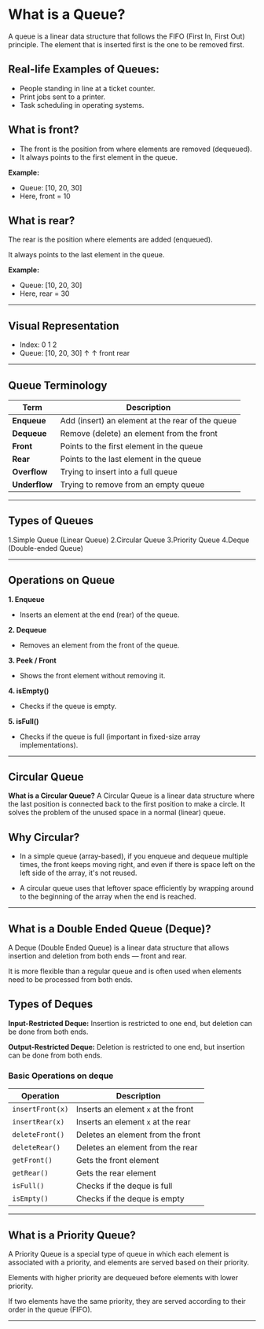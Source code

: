 # **What is a Queue?**
A queue is a linear data structure that follows the FIFO (First In, First Out) principle. The element that is inserted first is the one to be removed first.

## Real-life Examples of Queues:
- People standing in line at a ticket counter.
- Print jobs sent to a printer.
- Task scheduling in operating systems.

## What is front?
- The front is the position from where elements are removed (dequeued).
- It always points to the first element in the queue.

**Example:**
- Queue: [10, 20, 30]
- Here, front = 10

## What is rear?
The rear is the position where elements are added (enqueued).

It always points to the last element in the queue.

**Example:**
- Queue: [10, 20, 30]
- Here, rear = 30

---
## Visual Representation
- Index:     0    1    2
- Queue:   [10, 20, 30]
          ↑         ↑
       front       rear

---
## Queue Terminology

| Term          | Description                                      |
| ------------- | ------------------------------------------------ |
| **Enqueue**   | Add (insert) an element at the rear of the queue |
| **Dequeue**   | Remove (delete) an element from the front        |
| **Front**     | Points to the first element in the queue         |
| **Rear**      | Points to the last element in the queue          |
| **Overflow**  | Trying to insert into a full queue               |
| **Underflow** | Trying to remove from an empty queue             |

---
## Types of Queues
1.Simple Queue (Linear Queue)
2.Circular Queue
3.Priority Queue
4.Deque (Double-ended Queue)

---
## Operations on Queue
**1. Enqueue**
- Inserts an element at the end (rear) of the queue.

**2. Dequeue**
- Removes an element from the front of the queue.

**3. Peek / Front**
- Shows the front element without removing it.

**4. isEmpty()**
- Checks if the queue is empty.

**5. isFull()**
- Checks if the queue is full (important in fixed-size array implementations).

---
## Circular Queue
**What is a Circular Queue?**
A Circular Queue is a linear data structure where the last position is connected back to the first position to make a circle. It solves the problem of the unused space in a normal (linear) queue.

## Why Circular?
- In a simple queue (array-based), if you enqueue and dequeue multiple times, the front keeps moving right, and even if there is space left on the left side of the array, it's not reused.

- A circular queue uses that leftover space efficiently by wrapping around to the beginning of the array when the end is reached.

---
## What is a Double Ended Queue (Deque)?
A Deque (Double Ended Queue) is a linear data structure that allows insertion and deletion from both ends — front and rear.

It is more flexible than a regular queue and is often used when elements need to be processed from both ends.

## Types of Deques
**Input-Restricted Deque:** Insertion is restricted to one end, but deletion can be done from both ends.

**Output-Restricted Deque:** Deletion is restricted to one end, but insertion can be done from both ends.

### Basic Operations on deque

| Operation        | Description                         |
| ---------------- | ----------------------------------- |
| `insertFront(x)` | Inserts an element `x` at the front |
| `insertRear(x)`  | Inserts an element `x` at the rear  |
| `deleteFront()`  | Deletes an element from the front   |
| `deleteRear()`   | Deletes an element from the rear    |
| `getFront()`     | Gets the front element              |
| `getRear()`      | Gets the rear element               |
| `isFull()`       | Checks if the deque is full         |
| `isEmpty()`      | Checks if the deque is empty        |

---
## What is a Priority Queue?
A Priority Queue is a special type of queue in which each element is associated with a priority, and elements are served based on their priority.

Elements with higher priority are dequeued before elements with lower priority.

If two elements have the same priority, they are served according to their order in the queue (FIFO).

---
